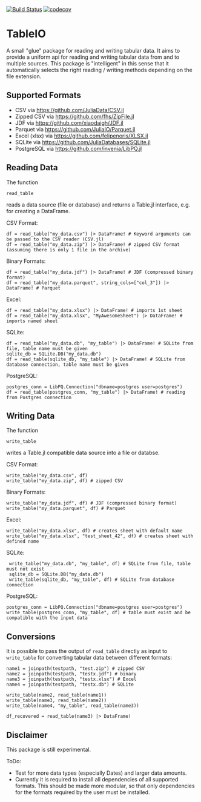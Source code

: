 [![Build Status](https://travis-ci.com/lungben/TableIO.jl.svg?branch=master)](https://travis-ci.com/lungben/TableIO.jl)
[![codecov](https://codecov.io/gh/lungben/TableIO.jl/branch/master/graph/badge.svg)](https://codecov.io/gh/lungben/TableIO.jl)

# TableIO

A small "glue" package for reading and writing tabular data. It aims to provide a uniform api for reading and writing tabular data from and to multiple sources.
This package is "intelligent" in this sense that it automatically selects the right reading / writing methods depending on the file extension.

## Supported Formats

* CSV via https://github.com/JuliaData/CSV.jl
* Zipped CSV via https://github.com/fhs/ZipFile.jl
* JDF via https://github.com/xiaodaigh/JDF.jl
* Parquet via https://github.com/JuliaIO/Parquet.jl
* Excel (xlsx) via https://github.com/felipenoris/XLSX.jl
* SQLite via https://github.com/JuliaDatabases/SQLite.jl
* PostgreSQL via https://github.com/invenia/LibPQ.jl

## Reading Data

The function

    read_table

reads a data source (file or database) and returns a Table.jl interface, e.g. for creating a DataFrame.

CSV Format:

    df = read_table("my_data.csv") |> DataFrame! # Keyword arguments can be passed to the CSV reader (CSV.jl)
    df = read_table("my_data.zip") |> DataFrame! # zipped CSV format (assuming there is only 1 file in the archive)

Binary Formats:

    df = read_table("my_data.jdf") |> DataFrame! # JDF (compressed binary format)
    df = read_table("my_data.parquet", string_cols=["col_3"]) |> DataFrame! # Parquet

Excel:

    df = read_table("my_data.xlsx") |> DataFrame! # imports 1st sheet
    df = read_table("my_data.xlsx", "MyAwesomeSheet") |> DataFrame! # imports named sheet

SQLite:

    df = read_table("my_data.db", "my_table") |> DataFrame! # SQLite from file, table name must be given
    sqlite_db = SQLite.DB("my_data.db")
    df = read_table(sqlite_db, "my_table") |> DataFrame! # SQLite from database connection, table name must be given

PostgreSQL:

    postgres_conn = LibPQ.Connection("dbname=postgres user=postgres")
    df = read_table(postgres_conn, "my_table") |> DataFrame! # reading from Postgres connection

## Writing Data

The function

    write_table

writes a Table.jl compatible data source into a file or databse.

CSV Format:

    write_table("my_data.csv", df)
    write_table("my_data.zip", df) # zipped CSV

Binary Formats:

    write_table("my_data.jdf", df) # JDF (compressed binary format)
    write_table("my_data.parquet", df) # Parquet

Excel:

    write_table("my_data.xlsx", df) # creates sheet with default name
    write_table("my_data.xlsx", "test_sheet_42", df) # creates sheet with defined name

SQLite:

     write_table("my_data.db", "my_table", df) # SQLite from file, table must not exist
     sqlite_db = SQLite.DB("my_data.db")
     write_table(sqlite_db, "my_table", df) # SQLite from database connection

PostgreSQL:

    postgres_conn = LibPQ.Connection("dbname=postgres user=postgres")
    write_table(postgres_conn, "my_table", df) # table must exist and be compatible with the input data

## Conversions

It is possible to pass the output of `read_table` directly as input to `write_table` for converting tabular data between different formats:

    name1 = joinpath(testpath, "test.zip") # zipped CSV
    name2 = joinpath(testpath, "testx.jdf") # binary
    name3 = joinpath(testpath, "testx.xlsx") # Excel
    name4 = joinpath(testpath, "testx.db") # SQLite

    write_table(name2, read_table(name1))
    write_table(name3, read_table(name2))
    write_table(name4, "my_table", read_table(name3))

    df_recovered = read_table(name3) |> DataFrame!

## Disclaimer

This package is still experimental.

ToDo:

* Test for more data types (especially Dates) and larger data amounts.
* Currently it is required to install all dependencies of all supported formats. This should be made more modular, so that only dependencies for the formats required by the user must be installed.
